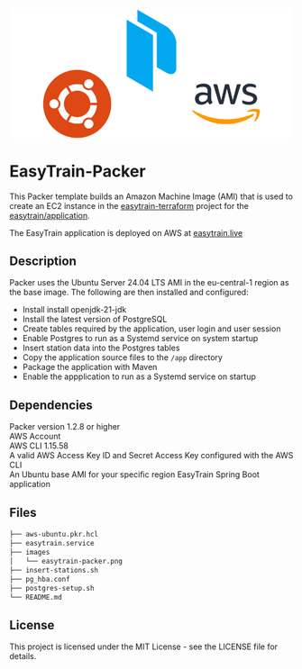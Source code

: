 ![](images/easytrain-packer.png)

# EasyTrain-Packer

This Packer template builds an Amazon Machine Image (AMI) that is used to
create an EC2 instance in the [easytrain-terraform](https://github.com/EasyTrain/easytrain-terraform) project for the [easytrain/application](https://github.com/EasyTrain/application).

The EasyTrain application is deployed on AWS at [easytrain.live](https://easytrain.live/)

## Description

Packer uses the Ubuntu Server 24.04 LTS AMI in the eu-central-1 region as the base image. The following are then installed and configured:

- Install install openjdk-21-jdk
- Install the latest version of PostgreSQL
- Create tables required by the application, user login and user session
- Enable Postgres to run as a Systemd service on system startup
- Insert station data into the Postgres tables
- Copy the application source files to the `/app` directory
- Package the application with Maven
- Enable the appplication to run as a Systemd service on startup

## Dependencies

Packer version 1.2.8 or higher  
AWS Account  
AWS CLI 1.15.58  
A valid AWS Access Key ID and Secret Access Key configured with the AWS CLI  
An Ubuntu base AMI for your specific region
EasyTrain Spring Boot application

## Files

```
├── aws-ubuntu.pkr.hcl
├── easytrain.service
├── images
│   └── easytrain-packer.png
├── insert-stations.sh
├── pg_hba.conf
├── postgres-setup.sh
└── README.md
```

## License

This project is licensed under the MIT License - see the LICENSE file for details.